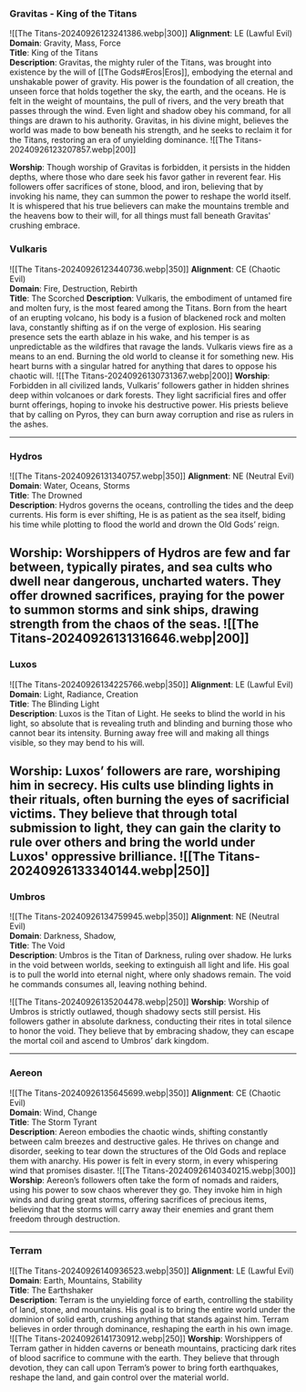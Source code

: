 ### **Gravitas - King of the Titans**  
![[The Titans-20240926123241386.webp|300]]
**Alignment**: LE (Lawful Evil)  
**Domain**: Gravity, Mass, Force  
**Title**: King of the Titans  
**Description**: Gravitas, the mighty ruler of the Titans, was brought into existence by the will of [[The Gods#Eros|Eros]], embodying the eternal and unshakable power of gravity. His power is the foundation of all creation, the unseen force that holds together the sky, the earth, and the oceans. He is felt in the weight of mountains, the pull of rivers, and the very breath that passes through the wind. Even light and shadow obey his command, for all things are drawn to his authority. Gravitas, in his divine might, believes the world was made to bow beneath his strength, and he seeks to reclaim it for the Titans, restoring an era of unyielding dominance.
![[The Titans-20240926123207857.webp|200]]

**Worship**: Though worship of Gravitas is forbidden, it persists in the hidden depths, where those who dare seek his favor gather in reverent fear. His followers offer sacrifices of stone, blood, and iron, believing that by invoking his name, they can summon the power to reshape the world itself. It is whispered that his true believers can make the mountains tremble and the heavens bow to their will, for all things must fall beneath Gravitas' crushing embrace.



### **Vulkaris**
![[The Titans-20240926123440736.webp|350]]
**Alignment**: CE (Chaotic Evil)  
**Domain**: Fire, Destruction, Rebirth  
**Title**: The Scorched
**Description**: Vulkaris, the embodiment of untamed fire and molten fury, is the most feared among the Titans. Born from the heart of an erupting volcano, his body is a fusion of blackened rock and molten lava, constantly shifting as if on the verge of explosion. His searing presence sets the earth ablaze in his wake, and his temper is as unpredictable as the wildfires that ravage the lands. Vulkaris views fire as a means to an end. Burning the old world to cleanse it for something new. His heart burns with a singular hatred for anything that dares to oppose his chaotic will.
![[The Titans-20240926130731367.webp|200]]
**Worship**: Forbidden in all civilized lands, Vulkaris’ followers gather in hidden shrines deep within volcanoes or dark forests. They light sacrificial fires and offer burnt offerings, hoping to invoke his destructive power. His priests believe that by calling on Pyros, they can burn away corruption and rise as rulers in the ashes.

---

### **Hydros**
![[The Titans-20240926131340757.webp|350]]
**Alignment**: NE (Neutral Evil)  
**Domain**: Water, Oceans, Storms  
**Title**: The Drowned   
**Description**: Hydros governs the oceans, controlling the tides and the deep currents. His form is ever shifting, He is as patient as the sea itself, biding his time while plotting to flood the world and drown the Old Gods’ reign.

**Worship**: Worshippers of Hydros are few and far between, typically pirates, and sea cults who dwell near dangerous, uncharted waters. They offer drowned sacrifices, praying for the power to summon storms and sink ships, drawing strength from the chaos of the seas.
![[The Titans-20240926131316646.webp|200]]
---

### **Luxos**
![[The Titans-20240926134225766.webp|350]]
**Alignment**: LE (Lawful Evil)  
**Domain**: Light, Radiance, Creation  
**Title**: The Blinding Light  
**Description**: Luxos is the Titan of Light. He seeks to blind the world in his light, so absolute that is revealing truth and blinding and burning those who cannot bear its intensity. Burning away free will and making all things visible, so they may bend to his will. 

**Worship**: Luxos’ followers are rare, worshiping him in secrecy. His cults use blinding lights in their rituals, often burning the eyes of sacrificial victims. They believe that through total submission to light, they can gain the clarity to rule over others and bring the world under Luxos' oppressive brilliance.
![[The Titans-20240926133340144.webp|250]]
---

### **Umbros**
![[The Titans-20240926134759945.webp|350]]
**Alignment**: NE (Neutral Evil)  
**Domain**: Darkness, Shadow,  
**Title**: The Void   
**Description**: Umbros is the Titan of Darkness, ruling over shadow. He lurks in the void between worlds, seeking to extinguish all light and life. His goal is to pull the world into eternal night, where only shadows remain. The void he commands consumes all, leaving nothing behind.

![[The Titans-20240926135204478.webp|250]]
**Worship**: Worship of Umbros is strictly outlawed, though shadowy sects still persist. His followers gather in absolute darkness, conducting their rites in total silence to honor the void. They believe that by embracing shadow, they can escape the mortal coil and ascend to Umbros’ dark kingdom.

---

### **Aereon**
![[The Titans-20240926135645699.webp|350]]
**Alignment**: CE (Chaotic Evil)  
**Domain**: Wind, Change  
**Title**: The Storm Tyrant  
**Description**: Aereon embodies the chaotic winds, shifting constantly between calm breezes and destructive gales. He thrives on change and disorder, seeking to tear down the structures of the Old Gods and replace them with anarchy. His power is felt in every storm, in every whispering wind that promises disaster.
![[The Titans-20240926140340215.webp|300]]
**Worship**: Aereon’s followers often take the form of nomads and raiders, using his power to sow chaos wherever they go. They invoke him in high winds and during great storms, offering sacrifices of precious items, believing that the storms will carry away their enemies and grant them freedom through destruction.

---

### **Terram**
![[The Titans-20240926140936523.webp|350]]
**Alignment**: LE (Lawful Evil)  
**Domain**: Earth, Mountains, Stability  
**Title**: The Earthshaker  
**Description**: Terram is the unyielding force of earth, controlling the stability of land, stone, and mountains. His goal is to bring the entire world under the dominion of solid earth, crushing anything that stands against him. Terram believes in order through dominance, reshaping the earth in his own image.
![[The Titans-20240926141730912.webp|250]]
**Worship**: Worshippers of Terram gather in hidden caverns or beneath mountains, practicing dark rites of blood sacrifice to commune with the earth. They believe that through devotion, they can call upon Terram’s power to bring forth earthquakes, reshape the land, and gain control over the material world.
